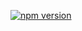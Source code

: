 [![npm version](https://badge.fury.io/js/ngx-reactive-guards.svg)](https://www.npmjs.com/package/ngx-reactive-guards)

